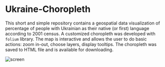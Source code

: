 # Ukraine-Choropleth
This short and simple repository contains a geospatial data visualization of percentage of people with Ukrainian as their native (or first) language according to 2001 census. A customized choropleth was developed with <code>folium</code> library. The map is interactive and allows the user to do basic actions: zoom in-out, choose layers, display tooltips. The choropleth was saved to HTML file and is available for downloading.

![screen](https://user-images.githubusercontent.com/45270023/169711297-edc92085-1bee-43eb-b383-794a1d3965d9.jpg)
